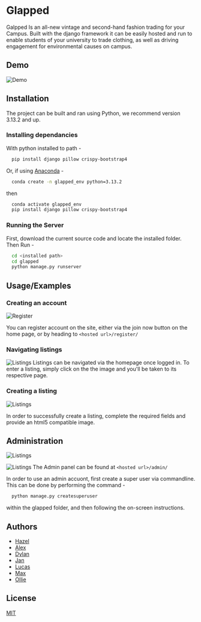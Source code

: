 # Glapped

Galpped Is an all-new vintage and second-hand fashion trading for your Campus. Built with the django framework it can be easily hosted and run to enable students of your university to trade clothing, as well as driving engagement for environmental causes on campus.
## Demo

![Demo](https://i.imgur.com/7ZbCpY5.gif)
## Installation

The project can be built and ran using Python, we recommend version 3.13.2 and up.
  
### Installing dependancies
With python installed to path - 
```bash
  pip install django pillow crispy-bootstrap4
```

  
Or, if using [Anaconda]("https://www.anaconda.com/download") - 

```bash
  conda create -n glapped_env python=3.13.2
```
then
```bash
  conda activate glapped_env
  pip install django pillow crispy-bootstrap4
```
  
### Running the Server

First, download the current source code and locate the installed folder. Then Run - 
```bash
  cd <installed path>
  cd glapped
  python manage.py runserver
```

## Usage/Examples
### Creating an account
![Register](https://i.imgur.com/fMlRktY.png)

You can register account on the site, either via the join now button on the home page, or by heading to ```<hosted url>/register/``` 

### Navigating listings
![Listings](https://i.imgur.com/c0DtoTy.png)
Listings can be navigated via the homepage once logged in. To enter a listing, simply click on the the image and you'll be taken to its respective page.

### Creating a listing
![Listings](https://i.imgur.com/Tfl01Ku.png)

In order to successfully create a listing, complete the required fields and provide an html5 compatible image.
## Administration
![Listings](https://i.imgur.com/w7rL5pP.png)
  
  

![Listings](https://i.imgur.com/iKc9gtx.png)
The Admin panel can be found at ```<hosted url>/admin/```   
  
In order to use an admin accuont, first create a super user via commandline. This can be done by performing the command -
  
```bash
  python manage.py createsuperuser
```

within the glapped folder, and then following the on-screen instructions.

## Authors

- [Hazel](https://github.com/coolduucks)
- [Alex](https://github.com/Cosmospacedog)
- [Dylan](https://github.com/Hayai1)
- [Jan](https://github.com/januaryvanwingerden)
- [Lucas](https://github.com/ls250)
- [Max](https://github.com/smh254)
- [Ollie](https://github.com/Ollie-March)
## License

[MIT](https://choosealicense.com/licenses/mit/)

